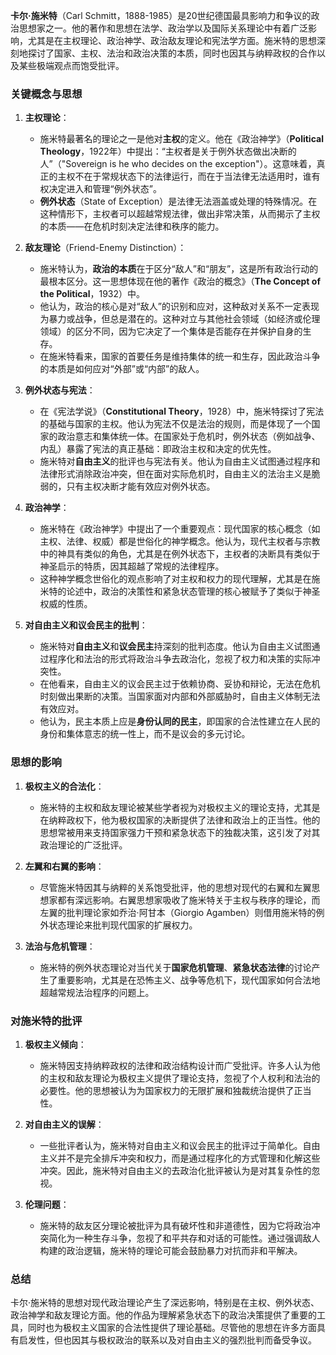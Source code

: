**卡尔·施米特**（Carl Schmitt，1888-1985）是20世纪德国最具影响力和争议的政治思想家之一。他的著作和思想在法学、政治学以及国际关系理论中有着广泛影响，尤其是在主权理论、政治神学、政治敌友理论和宪法学方面。施米特的思想深刻地探讨了国家、主权、法治和政治决策的本质，同时也因其与纳粹政权的合作以及某些极端观点而饱受批评。

### 关键概念与思想

1. **主权理论**：
   - 施米特最著名的理论之一是他对**主权**的定义。他在《政治神学》（**Political Theology**，1922年）中提出：“主权者是关于例外状态做出决断的人”（"Sovereign is he who decides on the exception"）。这意味着，真正的主权不在于常规状态下的法律运行，而在于当法律无法适用时，谁有权决定进入和管理“例外状态”。
   - **例外状态**（State of Exception）是法律无法涵盖或处理的特殊情况。在这种情形下，主权者可以超越常规法律，做出非常决策，从而揭示了主权的本质——在危机时刻决定法律和秩序的能力。
   
2. **敌友理论**（Friend-Enemy Distinction）：
   - 施米特认为，**政治的本质**在于区分“敌人”和“朋友”，这是所有政治行动的最根本区分。这一思想体现在他的著作《政治的概念》（**The Concept of the Political**，1932）中。
   - 他认为，政治的核心是对“敌人”的识别和应对，这种敌对关系不一定表现为暴力或战争，但总是潜在的。这种对立与其他社会领域（如经济或伦理领域）的区分不同，因为它决定了一个集体是否能存在并保护自身的生存。
   - 在施米特看来，国家的首要任务是维持集体的统一和生存，因此政治斗争的本质是如何应对“外部”或“内部”的敌人。

3. **例外状态与宪法**：
   - 在《宪法学说》（**Constitutional Theory**，1928）中，施米特探讨了宪法的基础与国家的主权。他认为宪法不仅是法治的规则，而是体现了一个国家的政治意志和集体统一体。在国家处于危机时，例外状态（例如战争、内乱）暴露了宪法的真正基础：即政治主权和决定的优先性。
   - 施米特对**自由主义**的批评也与宪法有关。他认为自由主义试图通过程序和法律形式消除政治冲突，但在面对实际危机时，自由主义的法治主义是脆弱的，只有主权决断才能有效应对例外状态。

4. **政治神学**：
   - 施米特在《政治神学》中提出了一个重要观点：现代国家的核心概念（如主权、法律、权威）都是世俗化的神学概念。他认为，现代主权者与宗教中的神具有类似的角色，尤其是在例外状态下，主权者的决断具有类似于神圣启示的特质，因其超越了常规的法律程序。
   - 这种神学概念世俗化的观点影响了对主权和权力的现代理解，尤其是在施米特的论述中，政治的决策性和紧急状态管理的核心被赋予了类似于神圣权威的性质。

5. **对自由主义和议会民主的批判**：
   - 施米特对**自由主义**和**议会民主**持深刻的批判态度。他认为自由主义试图通过程序化和法治的形式将政治斗争去政治化，忽视了权力和决策的实际冲突性。
   - 在他看来，自由主义的议会民主过于依赖协商、妥协和辩论，无法在危机时刻做出果断的决策。当国家面对内部和外部威胁时，自由主义体制无法有效应对。
   - 他认为，民主本质上应是**身份认同的民主**，即国家的合法性建立在人民的身份和集体意志的统一性上，而不是议会的多元讨论。

### 思想的影响

1. **极权主义的合法化**：
   - 施米特的主权和敌友理论被某些学者视为对极权主义的理论支持，尤其是在纳粹政权下，他为极权国家的决断提供了法律和政治上的正当性。他的思想常被用来支持国家强力干预和紧急状态下的独裁决策，这引发了对其政治理论的广泛批评。
   
2. **左翼和右翼的影响**：
   - 尽管施米特因其与纳粹的关系饱受批评，他的思想对现代的右翼和左翼思想家都有深远影响。右翼思想家吸收了施米特关于主权与秩序的理论，而左翼的批判理论家如乔治·阿甘本（Giorgio Agamben）则借用施米特的例外状态理论来批判现代国家的扩展权力。

3. **法治与危机管理**：
   - 施米特的例外状态理论对当代关于**国家危机管理**、**紧急状态法律**的讨论产生了重要影响，尤其是在恐怖主义、战争等危机下，现代国家如何合法地超越常规法治程序的问题上。

### 对施米特的批评

1. **极权主义倾向**：
   - 施米特因支持纳粹政权的法律和政治结构设计而广受批评。许多人认为他的主权和敌友理论为极权主义提供了理论支持，忽视了个人权利和法治的必要性。他的思想被认为为国家权力的无限扩展和独裁统治提供了正当性。
   
2. **对自由主义的误解**：
   - 一些批评者认为，施米特对自由主义和议会民主的批评过于简单化。自由主义并不是完全排斥冲突和权力，而是通过程序化的方式管理和化解这些冲突。因此，施米特对自由主义的去政治化批评被认为是对其复杂性的忽视。
   
3. **伦理问题**：
   - 施米特的敌友区分理论被批评为具有破坏性和非道德性，因为它将政治冲突简化为一种生存斗争，忽视了和平共存和对话的可能性。通过强调敌人构建的政治逻辑，施米特的理论可能会鼓励暴力对抗而非和平解决。

### 总结

卡尔·施米特的思想对现代政治理论产生了深远影响，特别是在主权、例外状态、政治神学和敌友理论方面。他的作品为理解紧急状态下的政治决策提供了重要的工具，同时也为极权主义国家的合法性提供了理论基础。尽管他的思想在许多方面具有启发性，但也因其与极权政治的联系以及对自由主义的强烈批判而备受争议。